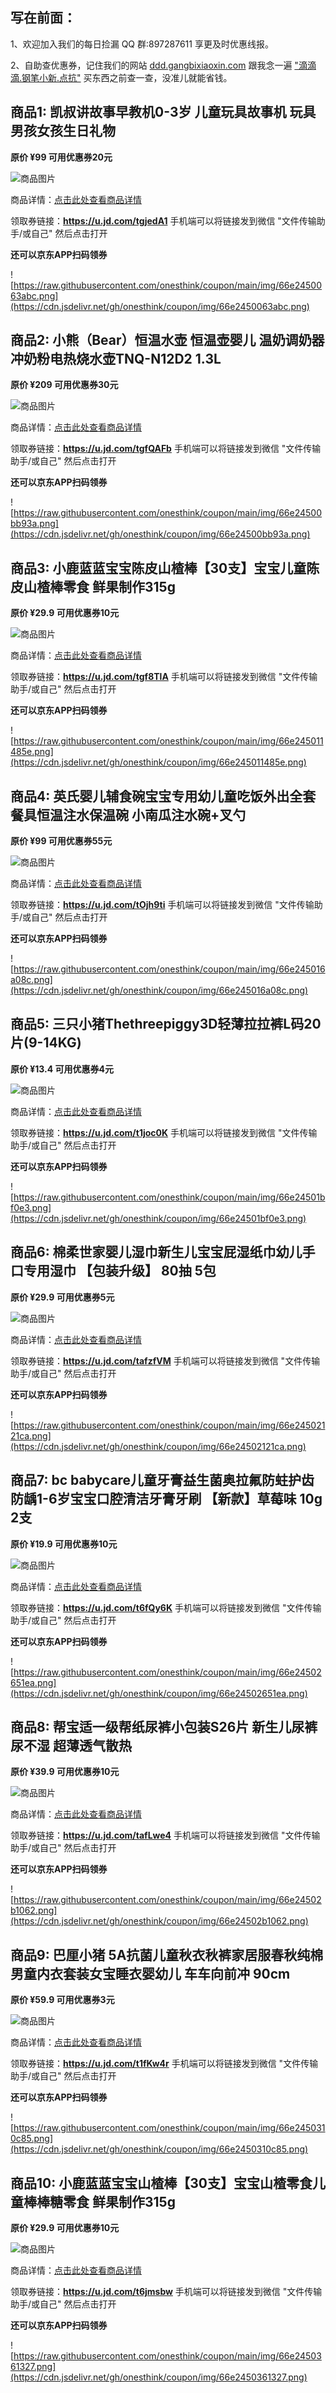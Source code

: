 ## 写在前面：

1、欢迎加入我们的每日捡漏 QQ 群:897287611 享更及时优惠线报。

2、自助查优惠券，记住我们的网站 [ddd.gangbixiaoxin.com](https://ddd.gangbixiaoxin.com) 跟我念一遍 ["滴滴滴.钢笔小新.点抗"](https://ddd.gangbixiaoxin.com) 买东西之前查一查，没准儿就能省钱。

## 商品1: 凯叔讲故事早教机0-3岁 儿童玩具故事机 玩具男孩女孩生日礼物

**原价 ¥99 可用优惠券20元**

![商品图片](http://img14.360buyimg.com/n1/jfs/t1/85252/40/46612/126461/669f0307Fd2a5931f/cae92a89e3bd0e74.jpg)

商品详情：[点击此处查看商品详情](https://union-click.jd.com/jdc?e=1003156031&amp;p=JF8BAakJK1olXwIAVV9dAEkRAF8IGloUXQMKU1xVCk8nRzBQRQQlBENHFRxWFlVMWzBeTA9KQl1XSwwDVFVPRjtUBAJQAVsMFgQZBEttXjEBZzlcOQFFXCcNVTxLZBZcTzBgKWgAMTYeckpNZz9DWg99CW5dICFKSEdjeh9tbCh2HXB7PD4kayBUexpsfTlMNQRiHFc-ahFjRw99YzJ3FHJJNxZVeC9kY218Q1JGP19yXSgvYC9sYAxWbwRHPn9xARoqfDxKVhZJWC9OHHRnNzoecDJjZhtRUhhhX3phIwciX3tjezljHARqFWVwNgVYCzx_azpcHhpDUQoyVW5eCUsQCmkPHVIQbTYCVG4fZp-qpbqDho-jw9KQ1W5cOEsRAGgIGl4cXQICU15tCEMQM7ilo46f7NOK7YrDgJyupLqBp4-L1TYyZF1tCEoWAW8MHFoXXTYyVF1tC3tJbW5bHgwcDgMDOgJcQBceXDxDdV4WWAELVVtbOEkWAm0KK2slXXxfClchagJzBCgAYgtIKlplLQoJYz5jbW1tcxhvXFxmBBUcXCNDazB8ZGsVbQ)

领取券链接：**https://u.jd.com/tgjedA1** 手机端可以将链接发到微信 "文件传输助手/或自己" 然后点击打开

**还可以京东APP扫码领券**

![https://raw.githubusercontent.com/onesthink/coupon/main/img/66e2450063abc.png](https://cdn.jsdelivr.net/gh/onesthink/coupon/img/66e2450063abc.png)

## 商品2: 小熊（Bear）恒温水壶 恒温壶婴儿 温奶调奶器冲奶粉电热烧水壶TNQ-N12D2 1.3L

**原价 ¥209 可用优惠券30元**

![商品图片](http://img14.360buyimg.com/n1/jfs/t1/241571/15/17561/69461/66e1ac6eFdd5347fa/b7dd09843c7a1c2a.jpg)

商品详情：[点击此处查看商品详情](https://union-click.jd.com/jdc?e=1003156031&amp;p=JF8BAaoJK1olXwIBUVhcD0kTCl8IGloVXAULU1tbCU0nRzBQRQQlBENHFRxWFlVMWzBeTA9KQl1XSwwDVFVPRjtUBAJQAVsMFgQZBBJRXRtxfAtpHQUDAT4NeClQVDdQTiwVBGgAERYqTg1gAhdgfQVeXmZVHxZKSEdjeh9tbDhyH3BrPDcpQSxWexpsfzlPDwR1JlcNahJ3RwxtYz13FH5JIAZVeC9jd218U1J2P1xhFz0kWihsYAxWbCJtOnFbNxopbDxKVhZJWjleJmJrDjYacDJjYRtBfBljJGZnID02X3tlfDtNTANBPmVFFAoPUx9rQDgAcxx1UQoyVW5eCUsQCmkPHVIQbTYCVG4fZksTA28KE18UWAELOh9tCXsXBWwPG1oQVAUDVlxfOEsfBF_ftuPA17fX3OeJlsPAusjdkufBw44yZG5eOEsWAm0IH1wUXwYyZF5eOEgnXQEJSF0dXlNXVjABCQNLCixbEzUQXgIKV1xZCXsVAm4KGWslbV9ECiokbxtrQ2wJTjtFLWRFAwYFXTwXWgEKXhNiG0B1VSY1bhVcAA9fUBMlXTY)

领取券链接：**https://u.jd.com/tgfQAFb** 手机端可以将链接发到微信 "文件传输助手/或自己" 然后点击打开

**还可以京东APP扫码领券**

![https://raw.githubusercontent.com/onesthink/coupon/main/img/66e24500bb93a.png](https://cdn.jsdelivr.net/gh/onesthink/coupon/img/66e24500bb93a.png)

## 商品3: 小鹿蓝蓝宝宝陈皮山楂棒【30支】宝宝儿童陈皮山楂棒零食 鲜果制作315g

**原价 ¥29.9 可用优惠券10元**

![商品图片](http://img14.360buyimg.com/n1/jfs/t1/237919/2/24742/164680/66de509bF064729cc/cd9006b7003c7b3e.jpg)

商品详情：[点击此处查看商品详情](https://union-click.jd.com/jdc?e=1003156031&amp;p=JF8BAbQJK1olXwIBUV5UCE0fBF8IGloUVAIDV1ZeAE0nRzBQRQQlBENHFRxWFlVMWzBeTA9KQl1XSwwDVFVPRjtUBAJQAVsMFgQZBDxjdRoOGiIdNGVrMCQ2VjhESmpYYQRADWgAMy00fA0ffC0BHyZRLgVrI15KSEdjeh9tbCgVHnJrLA4qUQJWexpvaTlMGwR2Jlc9ahFrRxtTYwh3XHJJIyxUai9kRW1oQ1NlP1xhFSgvcBhsYAxWb1lhP39xJxkqfDxKVhZJWjhgHGN7IAMCcDJjYRtRThphJGZhIy0-X3txBWhfQRgULWZeIjs7YCNWRT1vfwNlUQoyVW5eCUsQCmkPHVIQbTYCVG4fZh5DVyxbRh9BhLCZjf_J3-2x2taJz9CzbQcyVFheD0sWBmYLG1MRWTYCXFlt3-av1uW5ztOsiZiKg-f63cKr1_GAK2slXjYCVV9fCE8QAm0IK2sVXjYBZAAzCRgQBjsJH117AQdKCFcfUhZ5BmwLHFwUVAQyVl9cCkknM19_by1gWwd7XDc-YS9taDF7SBIQDXxdAQ4zCixkahtOEyRXVAJ_EC1eYTwXM284)

领取券链接：**https://u.jd.com/tgf8TlA** 手机端可以将链接发到微信 "文件传输助手/或自己" 然后点击打开

**还可以京东APP扫码领券**

![https://raw.githubusercontent.com/onesthink/coupon/main/img/66e245011485e.png](https://cdn.jsdelivr.net/gh/onesthink/coupon/img/66e245011485e.png)

## 商品4: 英氏婴儿辅食碗宝宝专用幼儿童吃饭外出全套餐具恒温注水保温碗 小南瓜注水碗+叉勺

**原价 ¥99 可用优惠券55元**

![商品图片](http://img14.360buyimg.com/n1/jfs/t1/189318/5/43369/38494/65f3c063F6741608a/54800024163f3443.jpg)

商品详情：[点击此处查看商品详情](https://union-click.jd.com/jdc?e=1003156031&amp;p=JF8BAdMJK1olXwIBVltUDE8XA18IGlsUXAUHUF9fC04RB19MRANLAjZbERscSkAJHTRQRA1CCVkdDwtCWhVLHTdNTwcKBENeCVAfUg8bRRZ-bjAcXHhKADwGDw51Bw1LcgxJAgUGOlwNSkJuShVtWyBIA2diEB8vDFxXDxtxazliLmFAIzc5bTxeVi9_RD9NOWV2Eik_VTx1Sm5OewBlPmFYNBcraktgYW58Wy9dB2BgVSIbfBRBZw97cAxhJG5kIy06VDx-ZzxzfCcTOE5hIjkCViNFZRNqez9iAnJKKD4qex5IdBZscixcXA50PSY4cShvCxhqZz5iOWYLIwYhbTxPYDN_YjNwKXVXECokcBMndipAQ1kSL31hBgIjXR1HXglJfB5TPQoOZF9tC0oXBGYOHF0cWDYyVF5tSSUXA2kIE18UXTYDZF5bC0wXAmoBGFkWXAQyVFZaOJy6u7qCqo6d5NKc3Inkr56ev7uWk2slbQUyVF9cCksTBG4KG2slXQUyV24DZkpEBW0LG1kTM1oDHAJUTRBHbWoLG1kSWw4AZFxcCUkVM184XSJjKG0LVSAVXClMBCpqHzlWNFFeC11ZZklHQWZxUiFwHX1fCj89TAplB18IKw)

领取券链接：**https://u.jd.com/tOjh9ti** 手机端可以将链接发到微信 "文件传输助手/或自己" 然后点击打开

**还可以京东APP扫码领券**

![https://raw.githubusercontent.com/onesthink/coupon/main/img/66e245016a08c.png](https://cdn.jsdelivr.net/gh/onesthink/coupon/img/66e245016a08c.png)

## 商品5: 三只小猪Thethreepiggy3D轻薄拉拉裤L码20片(9-14KG)

**原价 ¥13.4 可用优惠券4元**

![商品图片](http://img14.360buyimg.com/n1/jfs/t1/229949/13/24763/91982/66e23fb7F6fb07836/edfeaa0d14ce40af.jpg)

商品详情：[点击此处查看商品详情](https://union-click.jd.com/jdc?e=1003156031&amp;p=JF8BAa0JK1olXwIBUV1dCE4eAF8IGloUXAMHV1laD0knRzBQRQQlBENHFRxWFlVMWzBeTA9KQl1XSwwDVFVPRjtUBAJQAVsMFgQZBEttXjEBZzlcOQFFXDcVTk9fZBZcaSFAD2gAMTYeckpNZz9DWg99D35SISFKSEdjeh9tbChyHXFrLDkpUTRSexpseTlPLQRhHFYqahFjRxhtYwt3XG5JNBZUaC9kd21oQ1NjP191ESkkez1sYAxWbDJpDnFxJwEqCTxKVhZJWCxwHHl2HRcccDJjYRtRGwRhJHZlIC0-X3toBRAJRSBhW2N5AAoOUxZIRxwSGl1TUQoyVW5eCUsQCmkPHVIQbTYCVG4fZhhMbS1YRBBMBU9aBAAWUQ8nAl8IHVgSXQcHXV1YDEkQM28AHGvC8L7X3u-IgPLDneffovzA1LrWytZtOHsUM28JGlkVWQEDVl5tOEsUM2w4RTUUDgNVXVZYWCVLAidUEh9OHmgHV1tYDkgfAl8KGloXXzYyZF4nVRUefw1Bf1xSVW9KEloVbzJDcRVdSTUXOG5BLl8HbBtcQjtgSSNFKHkyVG4)

领取券链接：**https://u.jd.com/t1joc0K** 手机端可以将链接发到微信 "文件传输助手/或自己" 然后点击打开

**还可以京东APP扫码领券**

![https://raw.githubusercontent.com/onesthink/coupon/main/img/66e24501bf0e3.png](https://cdn.jsdelivr.net/gh/onesthink/coupon/img/66e24501bf0e3.png)

## 商品6: 棉柔世家婴儿湿巾新生儿宝宝屁湿纸巾幼儿手口专用湿巾 【包装升级】 80抽 5包

**原价 ¥29.9 可用优惠券5元**

![商品图片](http://img14.360buyimg.com/n1/jfs/t1/162703/7/46349/129116/66cef3adF5ff18072/ffca1badb443bbfe.jpg)

商品详情：[点击此处查看商品详情](https://union-click.jd.com/jdc?e=1003156031&amp;p=JF8BAdsJK1olXwIBUV1UCUMRBV8IGlocWwICV19VAEgRCl9MRANLAjZbERscSkAJHTRQRA1CCVkdDwtCWhVLHTdNTwcKBENeCVAfUg8bUWlIWFJvA2Z5DTUqSBtFBTgMHx1lOwUFOlxfDy8Rai1fcz9iP1FCPQ4JAFxXDxtxaz5sLn1BICclbTJ0Si1_RA1NOWV-Ej4VUiJ1Sm5ObC5mKmFbPBcpakpwYSYJWy9nAH9gVS4bfElOdBsJcAxhJG5rLT0mVj9uUQZzfCcTOE5hIjkCViNFZRB6YjgVAXBwIA4qQThLdRZgci9PNlliJio4ayh_ChlhZCl2FHoLIjcHaCtlYCh8YglwKV9lCypfcClsY3sKbk8XKDYCVzYeATluXAxxRwkQBFlBXTg4Uih3D2M4GmsWXAYFXVhaDkISM18IG2tUMwYBUl5eAEMUM244G10WWgYDUVdeDk4SBV8IE1wliqu6gdTs3cOu1_GAzOKyiI--gMDVOHsnAF8IGloXXQIFVVxdOHsXAF8LKwV7XFUKVF1cWk15X25AR1JTGFRsUV1ZDEsfAmY4GVoUXwQyZG4PDgtUChVWeyBMNnFCBAxbX08TRR9uGFx7XwQFMFg0Shx_ZxhqTBt8DVIKZF5t)

领取券链接：**https://u.jd.com/tafzfVM** 手机端可以将链接发到微信 "文件传输助手/或自己" 然后点击打开

**还可以京东APP扫码领券**

![https://raw.githubusercontent.com/onesthink/coupon/main/img/66e24502121ca.png](https://cdn.jsdelivr.net/gh/onesthink/coupon/img/66e24502121ca.png)

## 商品7: bc babycare儿童牙膏益生菌奥拉氟防蛀护齿防龋1-6岁宝宝口腔清洁牙膏牙刷 【新款】草莓味 10g 2支

**原价 ¥19.9 可用优惠券10元**

![商品图片](http://img14.360buyimg.com/n1/jfs/t1/131816/38/46969/102613/66e07132F5eeeaa75/c380c7cc2de58449.jpg)

商品详情：[点击此处查看商品详情](https://union-click.jd.com/jdc?e=1003156031&amp;p=JF8BAdkJK1olXwIBV1dfAUwRC18IGlsUXwcEV1lbDEsVBl9MRANLAjZbERscSkAJHTRQRA1CCVkdDwtCWhVLHTdNTwcKBENeCVAfUg8bWC9jHyNUAgALMhg5AD9rQQ9pXyV-I20HOlxZC09XVS4LSzBrWk9WUiM0AFxXDxtxazliLm1GIwElbz9ecCh8RDtNOWV6EioFUil1Ah9ObBBlO2FbVRcqUEtnYW5oWy1nAHBgHT4baAN_ahZrcAxhJG5rLT0mTT1-ewxzfCcTOE5hIjkCViNFZRNsezhqA2V7Djoka0oQdAZecjtmLkF0PSUtcThvBRhhbzthLgZcN1w2cTx1YCh8cgl8KXUCCyg0bCJsY3sKbk8XKDZxVDc_ek9XcA9rT1lXHn57Hx48aSlRD2M4GmsWXAYFXVhaDkISM18IG2tUMwYDUlZZC3sWM28OGFwVXAMLV1ZdAEwnA2cPK4y45dOI5YvVsZ-Ji7ixvI6c4dKc3G5tOEgnA24JGVsRWgcAVG5tCEgnAF9WdVpGWgNWVVpUZhcWSzMBU19WMwMBV1pUC0kSM20JGlkXbTYyDx42DDNWXGkBfR1xVXJ-Fj48TDV8fQQNdVkRXgJCAh9eWCBpBCZcHSZ8VTYCZA)

领取券链接：**https://u.jd.com/t6fQy6K** 手机端可以将链接发到微信 "文件传输助手/或自己" 然后点击打开

**还可以京东APP扫码领券**

![https://raw.githubusercontent.com/onesthink/coupon/main/img/66e24502651ea.png](https://cdn.jsdelivr.net/gh/onesthink/coupon/img/66e24502651ea.png)

## 商品8: 帮宝适一级帮纸尿裤小包装S26片 新生儿尿裤尿不湿 超薄透气散热

**原价 ¥39.9 可用优惠券10元**

![商品图片](http://img14.360buyimg.com/n1/jfs/t1/6089/6/33035/143474/66e17a9eFbc924473/56c0ca0657074570.jpg)

商品详情：[点击此处查看商品详情](https://union-click.jd.com/jdc?e=1003156031&amp;p=JF8BAa4JK1olXwIBUVxeAEIXCl8IGloUWg8GUlhbCkgnRzBQRQQlBENHFRxWFlVMWzBeTA9KQl1XSwwDVFVPRjtUBAJQAVsMFgQZBB9-ZT9VaFtNKFx9IiICXgAWWBUARD5RL2gAFQ41YQ1KdidIflpNWHtYED1KSEdjeh9tbChqAXF7BjopQSBVexpseDlPIQR2JlYvahJFRxhtYwt3XG5JIixVeC9kZ21-eVNsP1xpFCkVYzxsYAxWbwRxPXFxKx4pbDxKVhZJWD0XIntgCSpZcDJjZhtBfBliAlBRIy0IX3tTZihwZQsLK2UKKl0pDjRSCm8WYwR1UQoyVW5eCUsQCmkPHVIQbTYCVG4OZgpHXy5cWBkJiI2fg-P93NSEM244G10WWgYDUVdfCU0QCl8IE1wliqu6gdTs3cOu1_GAzOKyiI--gMDVOHsnAF8IGloXXQIFVVxdOHsXAF8LKwV7XFUEV1xeDUl5X25AR1JeCA9sUV1ZAEofA204GVoUXwQyZG4JYS1HXhwIQy5PInB-CwgWCRBtCzBtXyl7X0dSPDcbVT5fQwoJQ15oB0JhZF5t)

领取券链接：**https://u.jd.com/tafLwe4** 手机端可以将链接发到微信 "文件传输助手/或自己" 然后点击打开

**还可以京东APP扫码领券**

![https://raw.githubusercontent.com/onesthink/coupon/main/img/66e24502b1062.png](https://cdn.jsdelivr.net/gh/onesthink/coupon/img/66e24502b1062.png)

## 商品9: 巴厘小猪 5A抗菌儿童秋衣秋裤家居服春秋纯棉男童内衣套装女宝睡衣婴幼儿 车车向前冲 90cm

**原价 ¥59.9 可用优惠券3元**

![商品图片](http://img14.360buyimg.com/n1/jfs/t1/134690/9/40890/49699/65a5f894F1a1277c3/f71371c13055bfb6.jpg)

商品详情：[点击此处查看商品详情](https://union-click.jd.com/jdc?e=1003156031&amp;p=JF8BAa0JK1olXwIBVllUDUMQB18IGlsVWQMFXFpfAEsTAF9MRANLAjZbERscSkAJHTRQRA1CCVkdDwtCWhVLHTdNTwcKBENeCVAfUg8bVGphHj1HOX5YAgMnfzBzYygPbx8cLWdUOlwZUDMSQQpOfVhADlZ5D1xdflxXDxtxazliPnVCI1wHbjxeSih_YiNNOWV-Eik_VTh1SgtOby5lP2FYIBcpekp1YSZaWy9NAH9gHV8bfCJscQxrbAxhJG5rIy0uTzxudwtzfSdrCllXLikAfE9xSxdQbDh2A3BrJDcqeyhJdRt8D1lgbXhZLS4JdQ5BYA9yEwVsLlUYMCRbDA0bD18JK1gUXQELUllbAU4nM28IKxp7XQcEXFZUDEgnAl8IHVgSXQcHXVxdAEgUM28AHGvC8L7X3u-IgPLDneffovzA1LrWytZtOHsUM28JGlkVWQEDVl5tOEsUM2w4RTUUDg8FAFlaASVLAidUE1odAWgHV15YCEkQCl8KGloXXzYyZAlYYU5xUQtwQQ1IJ3F5MD4aDz9TCh9pTTUXGV56URw4Ti0UVjxYYAAXXXAyVG4)

领取券链接：**https://u.jd.com/t1fKw4r** 手机端可以将链接发到微信 "文件传输助手/或自己" 然后点击打开

**还可以京东APP扫码领券**

![https://raw.githubusercontent.com/onesthink/coupon/main/img/66e2450310c85.png](https://cdn.jsdelivr.net/gh/onesthink/coupon/img/66e2450310c85.png)

## 商品10: 小鹿蓝蓝宝宝山楂棒【30支】宝宝山楂零食儿童棒棒糖零食 鲜果制作315g

**原价 ¥29.9 可用优惠券10元**

![商品图片](http://img14.360buyimg.com/n1/jfs/t1/103858/3/51383/150668/66de5090Ff6665d02/9731fced8157d5ea.jpg)

商品详情：[点击此处查看商品详情](https://union-click.jd.com/jdc?e=1003156031&amp;p=JF8BAbQJK1olXwIBV19bAEkVAF8IGloUWQICUF9bCk8nRzBQRQQlBENHFRxWFlVMWzBeTA9KQl1XSwwDVFVPRjtUBAJQAVsMFgQZBD5zXRZOWAJAVQJiHBoLXwlTXRFzZyZMAGgAJyFcbD9yBWYOEjxtPXxEXBdKSEdjeh9tbChmHnJ7MDspQSBUexpscjlPDwR2Nlc9ahF3Rw9DYz93FH5JNzxVey9kRW18eVNmP19iUj00XThsYAxWb1lxOHFhARwqCTxKVhZJWjhgLnprDiEDcDJjYRtRThphAlxSLS0-X3tWfT1_HSBvNGNfDC0tczYeXBVWUhJ1UQoyVW5eCUsQCmkPHVIQbTYCVG4fZh5DVyxbRh9BhLCZjf_J3-2x2taJz9CzbQcyVFheD0sWBmkMHFsTVTYCXFlt3-av1uW5ztOsiZiKg-f63cKr1_GAK2slXjYCVV9fCE8QAm0IK2sVXjYBZAAzCRgSUTpaHQl7AQdKCFgITUh5BmwNHlwdWg4yVl9cCkknM199fwVsG0VbAVZZaANTVThKXwVrJnp_DQMzCjhoAgt8fl0cWw9lLD4nTkNeM284)

领取券链接：**https://u.jd.com/t6jmsbw** 手机端可以将链接发到微信 "文件传输助手/或自己" 然后点击打开

**还可以京东APP扫码领券**

![https://raw.githubusercontent.com/onesthink/coupon/main/img/66e2450361327.png](https://cdn.jsdelivr.net/gh/onesthink/coupon/img/66e2450361327.png)

